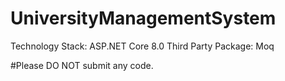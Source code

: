 # UniversityManagementSystem

Technology Stack: ASP.NET Core 8.0
Third Party Package: Moq

#Please DO NOT submit any code.